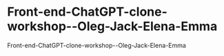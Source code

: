 # Front-end-ChatGPT-clone-workshop--Oleg-Jack-Elena-Emma
Front-end-ChatGPT-clone-workshop--Oleg-Jack-Elena-Emma
